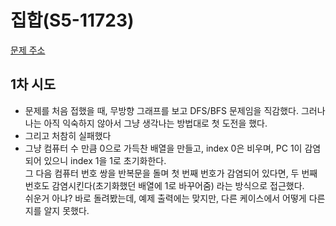 # 집합(S5-11723)

[문제 주소](https://www.acmicpc.net/problem/2606)

## 1차 시도

- 문제를 처음 접했을 때, 무방향 그래프를 보고 DFS/BFS 문제임을 직감했다. 그러나 나는 아직 익숙하지 않아서 그냥 생각나는 방법대로 첫 도전을 했다.
- 그리고 처참히 실패했다
- 그냥 컴퓨터 수 만큼 0으로 가득찬 배열을 만들고, index 0은 비우며, PC 1이 감염되어 있으니 index 1을 1로 초기화한다.  
  그 다음 컴퓨터 번호 쌍을 반복문을 돌며 첫 번째 번호가 감염되어 있다면, 두 번째 번호도 감염시킨다(초기화했던 배열에 1로 바꾸어줌) 라는 방식으로 접근했다.  
  쉬운거 아냐? 바로 돌려봤는데, 예제 출력에는 맞지만, 다른 케이스에서 어떻게 다른지를 알지 못했다.
